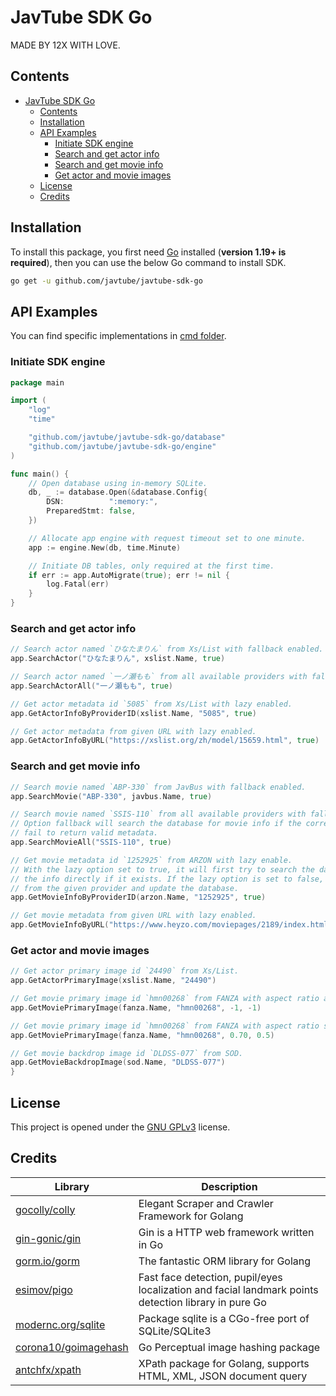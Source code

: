 # JavTube SDK Go

MADE BY 12X WITH LOVE.

## Contents

- [JavTube SDK Go](#javtube-sdk-go)
    - [Contents](#contents)
    - [Installation](#installation)
    - [API Examples](#api-examples)
        - [Initiate SDK engine](#initiate-sdk-engine)
        - [Search and get actor info](#search-and-get-actor-info)
        - [Search and get movie info](#search-and-get-movie-info)
        - [Get actor and movie images](#get-actor-and-movie-images)
    - [License](#license)
    - [Credits](#credits)

## Installation

To install this package, you first need [Go](https://golang.org/) installed (**version 1.19+ is required**), then you can use the below Go command to install SDK.

```sh
go get -u github.com/javtube/javtube-sdk-go
```

## API Examples

You can find specific implementations in [cmd folder](https://github.com/javtube/javtube-sdk-go/tree/main/cmd/).

### Initiate SDK engine

```go
package main

import (
	"log"
	"time"

	"github.com/javtube/javtube-sdk-go/database"
	"github.com/javtube/javtube-sdk-go/engine"
)

func main() {
	// Open database using in-memory SQLite.
	db, _ := database.Open(&database.Config{
		DSN:          ":memory:",
		PreparedStmt: false,
	})

	// Allocate app engine with request timeout set to one minute.
	app := engine.New(db, time.Minute)

	// Initiate DB tables, only required at the first time.
	if err := app.AutoMigrate(true); err != nil {
		log.Fatal(err)
	}
}
```

### Search and get actor info

```go
// Search actor named `ひなたまりん` from Xs/List with fallback enabled.
app.SearchActor("ひなたまりん", xslist.Name, true)

// Search actor named `一ノ瀬もも` from all available providers with fallback enabled.
app.SearchActorAll("一ノ瀬もも", true)

// Get actor metadata id `5085` from Xs/List with lazy enabled.
app.GetActorInfoByProviderID(xslist.Name, "5085", true)

// Get actor metadata from given URL with lazy enabled.
app.GetActorInfoByURL("https://xslist.org/zh/model/15659.html", true)
```

### Search and get movie info

```go
// Search movie named `ABP-330` from JavBus with fallback enabled.
app.SearchMovie("ABP-330", javbus.Name, true)

// Search movie named `SSIS-110` from all available providers with fallback enabled.
// Option fallback will search the database for movie info if the corresponding providers
// fail to return valid metadata.
app.SearchMovieAll("SSIS-110", true)

// Get movie metadata id `1252925` from ARZON with lazy enable.
// With the lazy option set to true, it will first try to search the database and return
// the info directly if it exists. If the lazy option is set to false, it will fetch info
// from the given provider and update the database.
app.GetMovieInfoByProviderID(arzon.Name, "1252925", true)

// Get movie metadata from given URL with lazy enabled.
app.GetMovieInfoByURL("https://www.heyzo.com/moviepages/2189/index.html", true)
```

### Get actor and movie images

```go
// Get actor primary image id `24490` from Xs/List.
app.GetActorPrimaryImage(xslist.Name, "24490")

// Get movie primary image id `hmn00268` from FANZA with aspect ratio and pos set to default.
app.GetMoviePrimaryImage(fanza.Name, "hmn00268", -1, -1)

// Get movie primary image id `hmn00268` from FANZA with aspect ratio set to 7:10 and pos set to center.
app.GetMoviePrimaryImage(fanza.Name, "hmn00268", 0.70, 0.5)

// Get movie backdrop image id `DLDSS-077` from SOD.
app.GetMovieBackdropImage(sod.Name, "DLDSS-077")
}
```

## License

This project is opened under the [GNU GPLv3](https://github.com/javtube/javtube-sdk-go/blob/main/LICENSE) license.

## Credits

| Library                                                         | Description                                                                                          |
|-----------------------------------------------------------------|------------------------------------------------------------------------------------------------------|
| [gocolly/colly](https://github.com/gocolly/colly)               | Elegant Scraper and Crawler Framework for Golang                                                     |
| [gin-gonic/gin](https://github.com/gin-gonic/gin)               | Gin is a HTTP web framework written in Go                                                            |
| [gorm.io/gorm](https://gorm.io/)                                | The fantastic ORM library for Golang                                                                 |
| [esimov/pigo](https://github.com/esimov/pigo)                   | Fast face detection, pupil/eyes localization and facial landmark points detection library in pure Go |
| [modernc.org/sqlite](https://gitlab.com/cznic/sqlite)           | Package sqlite is a CGo-free port of SQLite/SQLite3                                                  |
| [corona10/goimagehash](https://github.com/corona10/goimagehash) | Go Perceptual image hashing package                                                                  |
| [antchfx/xpath](https://github.com/antchfx/xpath)               | XPath package for Golang, supports HTML, XML, JSON document query                                    |

